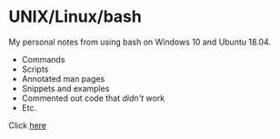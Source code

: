 # UNIX/Linux/bash
My personal notes from using bash on Windows 10 and Ubuntu 18.04.
- Commands
- Scripts
- Annotated man pages
- Snippets and examples
- Commented out code that *didn't* work
- Etc.

Click [here](https://github.com/karlwbaker/unix_repo)
